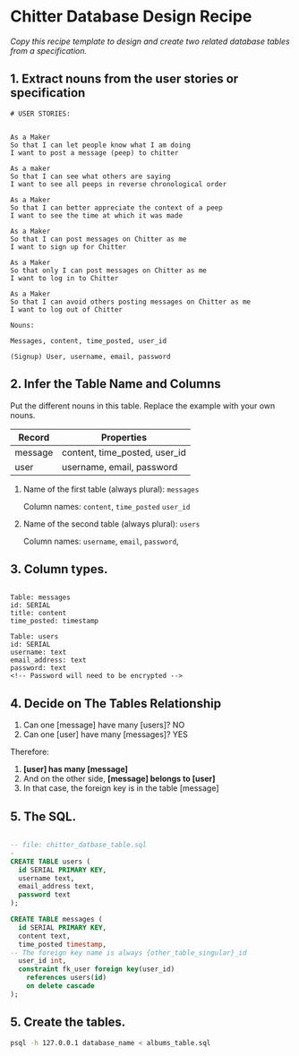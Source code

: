 # Chitter Database Design Recipe
_Copy this recipe template to design and create two related database tables from a specification._

## 1. Extract nouns from the user stories or specification

```
# USER STORIES:


As a Maker
So that I can let people know what I am doing  
I want to post a message (peep) to chitter

As a maker
So that I can see what others are saying  
I want to see all peeps in reverse chronological order

As a Maker
So that I can better appreciate the context of a peep
I want to see the time at which it was made

As a Maker
So that I can post messages on Chitter as me
I want to sign up for Chitter

As a Maker
So that only I can post messages on Chitter as me
I want to log in to Chitter

As a Maker
So that I can avoid others posting messages on Chitter as me
I want to log out of Chitter
```

```
Nouns:

Messages, content, time_posted, user_id

(Signup) User, username, email, password
```

## 2. Infer the Table Name and Columns

Put the different nouns in this table. Replace the example with your own nouns.

| Record                | Properties                    |
| --------------------- | ----------------------------- |
| message               | content, time_posted, user_id
| user                  | username, email, password

1. Name of the first table (always plural): `messages` 

    Column names: `content`, `time_posted` `user_id`

2. Name of the second table (always plural): `users` 

    Column names: `username`, `email`, `password`,

## 3. Column types.


```

Table: messages
id: SERIAL
title: content
time_posted: timestamp

Table: users
id: SERIAL
username: text
email_address: text
password: text
<!-- Password will need to be encrypted -->
```

## 4. Decide on The Tables Relationship

1. Can one [message] have many [users]? NO
2. Can one [user] have many [messages]? YES

Therefore:

1. **[user] has many [message]**
2. And on the other side, **[message] belongs to [user]**
3. In that case, the foreign key is in the table [message]



## 5. The SQL.

```sql

-- file: chitter_datbase_table.sql
-
CREATE TABLE users (
  id SERIAL PRIMARY KEY,
  username text,
  email_address text,
  password text
);

CREATE TABLE messages (
  id SERIAL PRIMARY KEY,
  content text,
  time_posted timestamp,
-- The foreign key name is always {other_table_singular}_id
  user_id int,
  constraint fk_user foreign key(user_id)
    references users(id)
    on delete cascade
);

```

## 5. Create the tables.

```bash
psql -h 127.0.0.1 database_name < albums_table.sql
```